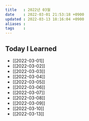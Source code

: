 ```yaml
---
title   : 2022년 03월 
date    : 2022-03-01 21:53:18 +0900
updated : 2022-03-13 18:16:04 +0900
aliases : 
tags    : 
---
```

## Today I Learned
- [[2022-03-01]]
- [[2022-03-02]]
- [[2022-03-03]]
- [[2022-03-04]]
- [[2022-03-05]]
- [[2022-03-06]]
- [[2022-03-07]]
- [[2022-03-08]]
- [[2022-03-09]]
- [[2022-03-10]]
- [[2022-03-13]]
